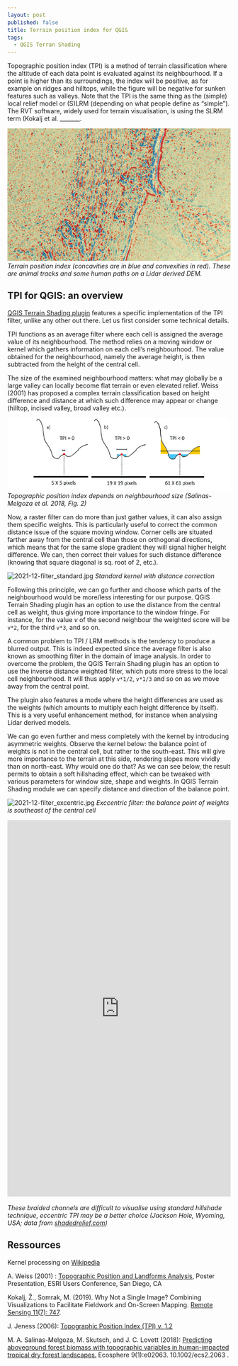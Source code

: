 ```yaml
---
layout: post
published: false
title: Terrain position index for QGIS
tags:
  - QGIS Terran Shading
---
```



Topographic position index (TPI) is a method of terrain classification where the altitude of each data point is evaluated against its neighbourhood. If a point is higher than its surroundings, the index will be positive, as for example on ridges and hilltops, while the figure will be negative for sunken features such as valleys. Note that the TPI is the same thing as the (simple) local relief model or (S)LRM (depending on what people define as “simple”). The RVT software, widely used for terrain visualisation, is using the SLRM term (Kokalj et al. _______. 

![tpi](/figures/TPI.png)
*Terrain position index (concavities are in blue and convexities in red). These are animal tracks and some human paths on a Lidar derived DEM.* 

## TPI for QGIS: an overview 
[QGIS Terrain Shading plugin]( https://landscapearchaeology.org/qgis-terrain-shading/) features a specific implementation of the TPI filter, unlike any other out there. Let us first consider some technical details.

TPI functions as an average filter where each cell is assigned the average value of its neighbourhood. The method relies on a moving window or kernel which gathers information on each cell’s neighbourhood. The value obtained for the neighbourhood, namely the average height, is then subtracted from the height of the central cell. 

The size of the examined neighbourhood matters: what may globally be a large valley can locally become flat terrain or even elevated relief. Weiss (2001) has proposed a complex terrain classification based on height difference and distance at which such difference may appear or change (hilltop, incised valley, broad valley etc.).

![TPI_diagram.png](/figures/TPI_diagram.png)
*Topographic position index depends on neighbourhood size (Salinas-Melgoza et al. 2018, Fig. 2)* 

Now, a raster filter can do more than just gather values, it can also assign them specific weights. This is particularly useful to correct the common distance issue of the square moving window. Corner cells are situated farther away from the central cell than those on orthogonal directions, which means that for the same slope gradient they will signal higher height difference. We can, then correct their values for such distance difference (knowing that square diagonal is sq. root of 2, etc.). 

![2021-12-filter_standard.jpg]({{site.baseurl}}/figures/2021-12-filter_standard.jpg)
*Standard kernel with distance correction*

Following this principle, we can go further and choose which parts of the neighbourhood would be more/less interesting for our purpose. QGIS Terrain Shading plugin has an option to use the distance from the central cell as weight, thus giving more importance to the window fringe. For instance, for the value *v* of the second neighbour the weighted score will be `v*2`, for the third `v*3`, and so on. 

A common problem to TPI / LRM methods is the tendency to produce a blurred output. This is indeed expected since the average filter is also known as smoothing filter in the domain of image analysis. In order to overcome the problem, the QGIS Terrain Shading plugin has an option to use the inverse distance weighted filter, which puts more stress to the local cell neighbourhood. It will thus apply `v*1/2`, `v*1/3` and so on as we move away from the central point.

The plugin also features a mode where the height differences are used as the weights (which amounts to multiply each height difference by itself). This is a very useful enhancement method, for instance when analysing Lidar derived models.  

We can go even further and mess completely with the kernel by introducing asymmetric weights. Observe the kernel below: the balance point of weights is not in the central cell, but rather to the south-east. This will give more importance to the terrain at this side, rendering slopes more vividly than on north-east. Why would one do that? As we can see below, the result permits to obtain a soft hillshading effect, which can be tweaked with various parameters for window size, shape and weights. In QGIS Terrain Shading module we can specify distance and direction of the balance point. 

![2021-12-filter_excentric.jpg]({{site.baseurl}}/figures/2021-12-filter_excentric.jpg)
*Exccentric filter: the balance point of weights is southeast of the central cell*

<iframe frameborder="0" class="juxtapose" width="100%" height="850" src="https://cdn.knightlab.com/libs/juxtapose/latest/embed/index.html?uid=59877958-40a1-11ec-abb7-b9a7ff2ee17c"></iframe>

*These braided channels are difficult to visualise using standard hillshade technique, eccentric TPI may be a better choice  (Jackson Hole, Wyoming, USA; data from [shadedrelief.com]( http://shadedrelief.com/SampleElevationModels/))*



## Ressources
Kernel processing on [Wikipedia ](https://en.wikipedia.org/wiki/Kernel_(image_processing))

A. Weiss (2001) : [Topographic Position and Landforms Analysis]( http://www.jennessent.com/downloads/tpi-poster-tnc_18x22.pdf), Poster Presentation, ESRI Users Conference, San Diego, CA

Kokalj, Ž., Somrak, M. (2019). Why Not a Single Image? Combining Visualizations to Facilitate Fieldwork and On-Screen Mapping. [Remote Sensing 11(7): 747](https://www.mdpi.com/2072-4292/11/7/747).

J. Jeness (2006): [Topographic Position Index (TPI) v. 1.2](http://www.jennessent.com/downloads/tpi_documentation_online.pdf)

M. A. Salinas-Melgoza, M. Skutsch, and J. C. Lovett (2018): [Predicting aboveground forest biomass with topographic variables in human-impacted tropical dry forest landscapes.](https://www.researchgate.net/publication/321125918_Predicting_above_ground_forest_biomass_with_topographic_variables_in_human-impacted_tropical_dry_forest_landscapes) Ecosphere 9(1):e02063. 10.1002/ecs2.2063
.
